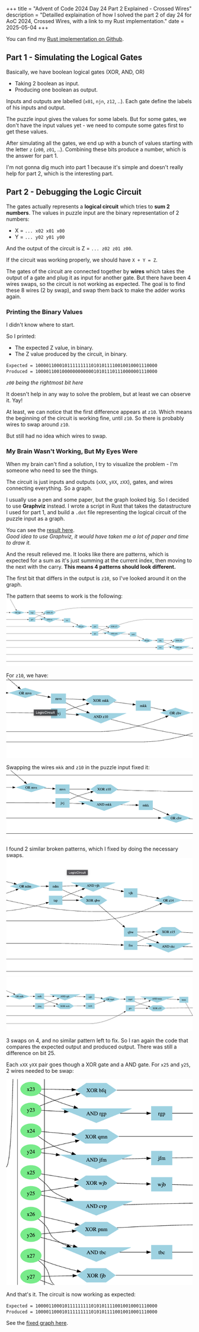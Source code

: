 +++
title = "Advent of Code 2024 Day 24 Part 2 Explained - Crossed Wires"
description = "Detailled explaination of how I solved the part 2 of day 24 for AoC 2024, Crossed Wires, with a link to my Rust implementation."
date = 2025-05-04
+++

You can find my [Rust implementation on Github](https://github.com/thothbaboon/advent_of_code_2024/blob/master/src/day24/mod.rs).

## Part 1 - Simulating the Logical Gates

Basically, we have boolean logical gates (XOR, AND, OR)
- Taking 2 boolean as input.
- Producing one boolean as output.

Inputs and outputs are labelled (`x01`, `njn`, `z12`, ..). Each gate define the labels of his inputs and output.

The puzzle input gives the values for some labels. But for some gates, we don't have the input values yet - we need to compute some gates first to get these values.  

After simulating all the gates, we end up with a bunch of values starting with the letter `z` (`z00`, `z01`, ..).
Combining these bits produce a number, which is the answer for part 1.
 
I'm not gonna dig much into part 1 because it's simple and doesn't really help for part 2, which is the interesting part.

## Part 2 - Debugging the Logic Circuit

The gates actually represents a **logical circuit** which tries to **sum 2 numbers**.
The values in puzzle input are the binary representation of 2 numbers:
- X = `... x02 x01 x00`
- Y = `... y02 y01 y00`

And the output of the circuit is Z = `... z02 z01 z00`.

If the circuit was working properly, we should have `X + Y = Z`.

The gates of the circuit are connected together by **wires** which takes the output of a gate and plug it as input for another gate.
But there have been 4 wires swaps, so the circuit is not working as expected.
The goal is to find these 8 wires (2 by swap), and swap them back to make the adder works again.

### Printing the Binary Values

I didn't know where to start.

So I printed:
- The expected Z value, in binary.
- The Z value produced by the circuit, in binary.

```
Expected = 1000011000101111111110101011110010010001110000
Produced = 1000011001000000000000101011101110000001110000
```
*`z00` being the rightmost bit here*

It doesn't help in any way to solve the problem, but at least we can observe it. Yay! 

At least, we can notice that the first difference appears at `z10`. Which means the beginning of the circuit is working fine, until `z10`.
So there is probably wires to swap around `z10`.

But still had no idea which wires to swap.

### My Brain Wasn't Working, But My Eyes Were 

When my brain can't find a solution, I try to visualize the problem - I'm someone who need to see the things.

The circuit is just inputs and outputs (`xXX`, `yXX`, `zXX`), gates, and wires connecting everything. So a graph.

I usually use a pen and some paper, but the graph looked big. So I decided to use **Graphviz** instead. I wrote a script in Rust that takes the datastructure I used for part 1, and build a `.dot` file representing the logical circuit of the puzzle input as a graph.

You can see the [result here](https://raw.githubusercontent.com/thothbaboon/advent_of_code_2024/ee12f814c52a036c76849b16677f1a4b6c3efb19/src/day24/initial_day24.svg).  
*Good idea to use Graphviz, it would have taken me a lot of paper and time to draw it.* 

And the result relieved me. It looks like there are patterns, which is expected for a sum as it's just summing at the current index, then moving to the next with the carry. **This means 4 patterns should look different.**

The first bit that differs in the output is `z10`, so I've looked around it on the graph.

The pattern that seems to work is the following:
<img src="/advent_of_code_2024_day_24_part_2_explained/expected_pattern.png" />

For `z10`, we have:
<img src="/advent_of_code_2024_day_24_part_2_explained/broken_z10.png" />

Swapping the wires `mkk` and `z10` in the puzzle input fixed it:
<img src="/advent_of_code_2024_day_24_part_2_explained/fixed_z10.png" />

I found 2 similar broken patterns, which I fixed by doing the necessary swaps.
<img src="/advent_of_code_2024_day_24_part_2_explained/broken_z14.png" />
<img src="/advent_of_code_2024_day_24_part_2_explained/broken_z34.png" />

3 swaps on 4, and no similar pattern left to fix. So I ran again the code that compares the expected output and produced output. There was still a difference on bit 25.

Each `xXX` `yXX` pair goes though a XOR gate and a AND gate. For `x25` and `y25`, 2 wires needed to be swap:

<img src="/advent_of_code_2024_day_24_part_2_explained/x25_y25.png" />

And that's it. The circuit is now working as expected:
```
Expected = 1000011000101111111110101011110010010001110000
Produced = 1000011000101111111110101011110010010001110000
```

See the [fixed graph here](https://raw.githubusercontent.com/thothbaboon/advent_of_code_2024/refs/heads/master/src/day24/day24.svg).
